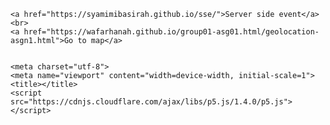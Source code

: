 <!DOCTYPE html>
<html>
<head>

    <a href="https://syamimibasirah.github.io/sse/">Server side event</a>
    <br>
    <a href="https://wafarhanah.github.io/group01-asg01.html/geolocation-asgn1.html">Go to map</a>


    <meta charset="utf-8">
    <meta name="viewport" content="width=device-width, initial-scale=1">
    <title></title>
    <script src="https://cdnjs.cloudflare.com/ajax/libs/p5.js/1.4.0/p5.js"></script>
</head>
<body>
    <script>
     src="https://syamimibasirah.github.io/sse/"
        //This program uses images to simulate an interactive dressup game.
//It allows users to click on items which will then jump to the 
//front of the screen via reordering of the array. Users can drag 
//clothing close to the body, where it will then snap into place
//in a smooth motion. When a shirt is snapped onto the body, a button
//will appear that allows the user to recolor the shirt (if clothing is 
//layered, only the top layer will be recolored). There is additional
//functionality for resetting the canvas and randomizing outfits.

//stores figure and clothing image links
var croquisLink = "https://i.imgur.com/7aZm27c.png";

var hairLinks = ["https://i.imgur.com/SwP45yO.png", 
                 "https://i.imgur.com/TqmIRYi.png", 
                 "https://i.imgur.com/JqFGPxq.png", 
                 "https://i.imgur.com/QzqTfIY.png", 
                ];

var shirtLinks = ["https://i.imgur.com/vNLNc6V.png", 
                 "https://i.imgur.com/e3LzXk6.png", 
                 "https://i.imgur.com/tBuSMNk.png", 
                 "https://i.imgur.com/wkJ7JJC.png"
                ];

var pantsLinks = ["https://i.imgur.com/hyAxaOY.png", 
                 "https://i.imgur.com/yk3zFDt.png", 
                 "https://i.imgur.com/mF21MeN.png", 
                  "https://i.imgur.com/ki89EhN.png"
                ];

var shoesLinks = ["https://i.imgur.com/EMbMtDy.png", 
                 "https://i.imgur.com/IZaU3Ls.png", 
                 "https://i.imgur.com/xa3Rrjs.png", 
                 "https://i.imgur.com/S8GJRGa.png"
                ];

//loads images for figure and clothing
var croquis;
var hair = [];
var shirt = [];
var pants = [];
var shoes = [];

//stores clothing objects
var blouse = [];
var bottom = [];
var feet = [];

//positions for figure and clothing
var bodyCenter = 120;
var headCenterY = 87;
var shirtCenter = 224;
var pantsCenter = 389;
var shoesCenter = 544;

//stores colors for clothing
var wheel = ["white", "red", "turquoise", "green"];
//image link for color wheel
var colorLink = "https://upload.wikimedia.org/wikipedia/commons/d/dc/Eight-colour-wheel-2D.png";
//stores color wheel image
var colorWheel;
//positions for wheel
var wheelX = 40;
var wheelY = 140;

//positions for random button
var randomX = 490;
var randomY = 580;

//positions for direction button
var infoX = 560;
var infoY = 580;

//counters for changing hair style and clothing color
var hairClick = 0;
var colorClick = 0;

//reset and random button color
var buttonColor = 255;

//indicate that pants and shoes are not being dragged
var dragBottom = false;
var dragFeet = false;

//array position of shirt on body
var wearing;

//display directions
var showInfo = false;
//------------------------------------------------------------------

//loads images into variables and arrays
function preload() {
    croquis = loadImage(croquisLink);
    colorWheel = loadImage(colorLink);
    for (var i = 0; i < hairLinks.length; i++) {
        hair[i] = loadImage(hairLinks[i]);
        shirt[i] = loadImage(shirtLinks[i]);
        pants[i] = loadImage(pantsLinks[i]);
        shoes[i] = loadImage(shoesLinks[i]);
    }
}


function setup() {
    createCanvas(600, 600);
    //calls function to make clothing objects and arrange on the page
    clothesSetup();
}


//fills shirt, shoes and pants arrays with objects containing images and positions
//serves as a reset function when mix() and reset() are called
function clothesSetup() {
    hairClick = 0;
    for (var i = 0; i < 4; i++) {
        blouse[i] = makeItem(shirt[i], width * 0.48 + 81 * i, 
                             height * 0.15 + 20 * i, shirtCenter);
        bottom[i] = makeItem(pants[i], width * 0.49 + 77 * i, 
                             height * 0.55 + 10 * i, pantsCenter);
        feet[i] = makeItem(shoes[i], width * 0.49 + 77 * i, 
                             height * 0.85 + 5 * i, shoesCenter);
    }
}

function setup() {
            createCanvas(windowWidth, windowHeight);  // Adjust canvas to full screen
            clothesSetup();
        }

function draw() {
    background(255, 192, 203);;
    imageMode(CENTER);

    //displays figure
    image(croquis, bodyCenter, height / 2, 225, 600);

    //displays clothing
    for (var i = 0; i < shirt.length; i++) {
        //draws current hair style
        image(hair[hairClick % 4], bodyCenter, headCenterY);
        //draws all pants, shirts and shoes
        bottom[i].draw();
        blouse[i].draw();
        feet[i].draw();

        //if shirt is on the body, store index and make color wheel appear
        if (blouse[i].x == bodyCenter) {
            drawWheel();
            wearing = i;
        }
    }

    //calls function to fit clothing on the figure
    snap(blouse);
    snap(bottom);
    snap(feet);

    //calls reset function
    reset();
    //calls direction function
    directions();

    //If the mouse is not being pressed, reset drag state to false
    //Note: this will be utilized in the mouseDragged function to prevent
    //multiple items from being "picked up" at once
    if (!mouseIsPressed) {
        dragBottom = false;
        dragFeet = false;
    }

    //draw random button
    drawButton("random", randomX, randomY, buttonColor);
    drawButton("directions", infoX, infoY, buttonColor);
}


function mousePressed() {
    //HAIR STYLE----------------------------------------------------
    //distance from mouse to head
    var dHair = dist(mouseX, mouseY, bodyCenter, headCenterY);

    //if hair is clicked, increase counter to display different style
    if (dHair < 60) hairClick++;

    //--------------------------------------------------------------

    var click = false; //tracks if a clothing item has been selected
    var selection; //stores type of selected item

    //SHIRT---------------------------------------------
    //cycle through shirt positions
    for (var i = 0; i < blouse.length; i++) { 
        var dBlouse = dist(mouseX, mouseY, blouse[i].x, blouse[i].y);
        //if shirt is clicked, store the array and index
        if (dBlouse < 75) {
            index = i;
            click = true;
            selection = blouse;
        }
    }

    //PANTS-------------------------------------------
    //cycle through pants positions
    for (var i = 0; i < bottom.length; i++) { 
        var dBottomX = abs(mouseX - bottom[i].x);
        var dBottomY = abs(mouseY - bottom[i].y);
        //if pants are clicked, store the array and index
        if (dBottomX < 60 && dBottomY < 150) {
            index = i;
            click = true;
            selection = bottom;
        }
    }

    //SHOES-------------------------------------------
    //cycle through shoes positions
    for (var i = 0; i < feet.length; i++) { 
        var dFeetX = abs(mouseX - feet[i].x);
        var dFeetY = abs(mouseY - feet[i].y);
        //if shoes is clicked, store the array and index
        if (dFeetX < 60 && dFeetY < 40) {
            index = i;
            click = true;
            selection = feet;
        }
    }

    //if an item is selected, display it on top of other items
    if (click) bringToFront(selection, index);  
    //---------------------------------------------------------------

    //RECOLORING-----------------------------------------
    //distance from mouse to button
    var dTint = dist(mouseX, mouseY, wheelX, wheelY);
    //if button is clicked, recolor item
    if (dTint < 20) recolor(3);

    //RANDOM OUTFIT--------------------------------------
    //distance from mouse to button
    var dRandomX = abs(randomX - mouseX);
    var dRandomY = abs(randomY - mouseY);

    //if button is clicked, assemble a random outfit
    if (dRandomX < 30 && dRandomY < 12) mix();

    //DIRECTIONS-----------------------------------------
    //distance from mouse to button
    var dInfoX = abs(infoX - mouseX);
    var dInfoY = abs(infoY - mouseY);

    //if button is clicked, display info
    if (dInfoX < 30 && dInfoY < 12) showInfo = !showInfo;
}


//if an item is selected, push it to the end of the array
//and remove it from its original position.
//Reordering the array allows item to displayed "on top"
function bringToFront(item, index) {
    item.push(item[index]);
    item.splice(index, 1);   
}


function mouseDragged() {
    //distance between mouse and "most recent" shirt, pants and shoe positions
    var dBlouse = dist(mouseX, mouseY, blouse[3].x, blouse[3].y);
    var dBottomX = abs(mouseX - bottom[3].x);
    var dBottomY = abs(mouseY - bottom[3].y);
    var dFeetX = abs(mouseX - feet[3].x);
    var dFeetY = abs(mouseY - feet[3].y);

    //If mouse is on the shirt and no pants or shoes are 
    //already selected, call function to allow dragging.
    //Establishing items as "true" when they are selected prevents
    //other items from being picked up while the mouse is dragged.
    if (dBlouse < 80 && !dragBottom && !dragFeet) {
        dragItem(blouse, 30);
    }
        // if only shoes are selected, allow them to be dragged
    else if (dFeetX < 60 && dFeetY < 50 && !dragBottom) {
        dragFeet = true;
        dragItem(feet, 0);
    }
    // if only pants are selected, allow them to be dragged
    else if (dBottomX < 60 && dBottomY < 140 && !dragFeet) {
        dragBottom = true;
        dragItem(bottom, 90);
    }
}


//allows selected item to be dragged
function dragItem(item, offset) {
    item[3].x = mouseX;
    item[3].y = mouseY + offset;
}


//snaps items near the body to their fixed positions
function snap(item) {
    //measures distance from item to target position
    var dx = bodyCenter - item[3].x;
    var dy = item[3].center - item[3].y;
    var D = sqrt(dx*dx + dy*dy);

    //when an item is near its target and the mouse is released,
    //snap it into position with a smooth motion
    if (D < 50 && !mouseIsPressed) {
        dirX = dx / max(1, D);
        dirY = dy / max(1, D);
        item[3].x += dirX;
        item[3].y += dirY;
    }
}


//BUTTON FUNCTIONS-------------------------------------

//draw button with label, position, and color parameters
function drawButton(type, x, y, col) {
    //button
    stroke(0);
    strokeWeight(2);
    fill(col);
    rectMode(CENTER);
    rect(x, y, 60, 24, 10);
    //text
    noStroke();
    fill("MAGENTA");
    textAlign(CENTER);
    text(type, x, y + 5);
}


//provides button to reset clothes to original position
function reset() {
    //button position
    var buttonX = 420;
    var buttonY = 580;

    //distance from mouse to center of button
    var dResetX = abs(buttonX - mouseX);
    var dResetY = abs(buttonY - mouseY);

    //if button is clicked, recall setup and draw "clicked" button
    if (mouseIsPressed && dResetX < 30 && dResetY < 12) {
        drawButton("reset", buttonX, buttonY, buttonColor - 80);
        clothesSetup();
    }
    //else, draw button in unclicked state
    else drawButton("reset", buttonX, buttonY, buttonColor);
}


//draw color wheel with an outline
function drawWheel() {
    image(colorWheel, wheelX, wheelY, 40, 40);
    noFill();
    stroke(0);
    strokeWeight(2);
    ellipse(wheelX, wheelY, 37, 37); 
}


//recolors shirt when wheel is clicked
function recolor() {
    //increase color counter and assign tint
    colorClick++;
    blouse[wearing].tint = wheel[colorClick % 4];
}


//provides button to assemble a random outfit
function mix() {
    //selects a random shirt, pants and shoe pairing
    var randBlouse = round(random(3));
    var randBottom = round(random(3));
    var randShoes = round(random(3));

    //draw button in "clicked" mode
    //call setup to remove any clothes on the body
    clothesSetup();
    //selects random hair style
    hairClick = round(random(3));

    //positions random shirt on the body
    blouse[randBlouse].x = bodyCenter;
    blouse[randBlouse].y = shirtCenter;
    //positions random pants on the body
    bottom[randBottom].x = bodyCenter;
    bottom[randBottom].y = pantsCenter;
    //positions random shoes on the body
    feet[randShoes].x = bodyCenter;
    feet[randShoes].y = shoesCenter; 
}


//displays directions for game
function directions() {
    if (showInfo) {
        stroke(0);
        strokeWeight(10);
        fill(255);
        rect(width / 2, height / 2, 400, 150, 30);
        noStroke();
        fill("MAGENTA");
        text("Drag and drop the clothes to make one chic as heck fashion diva", width / 2, height / 2 - 30);
        text("Click her face to change hair styles", width / 2, height / 2 - 5);
        text("Click the color wheel to recolor her shirt", width / 2, height / 2 + 20);
        text("(Press any key to escape)", width / 2, height / 2 + 60);
    }
    //exits directions when a key is pressed
    if (keyIsPressed) showInfo = false;
}

//---------------------------------------------------------------------

//OBJECT CREATION AND CLOTHING DISPLAY

//Creates objects with parameters for
//image, initial position, and center relative to the body.
function makeItem(ipic, ix, iy, icenter) {
    return {pic: ipic, x: ix, y: iy, 
            center: icenter, 
            tint: 255,
            draw: drawItem,
            };
}


//draw image and recolor with specified tint
function drawItem() {
    tint(this.tint);
    image(this.pic, this.x, this.y);
    noTint();
}




    </script>

</body>
</html>

<!-- REFERENCE: 
https://codepen.io/Elizapratt/pen/qLdLJj -->
